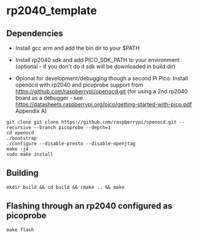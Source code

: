 # rp2040_template

## Dependencies

- Install gcc arm and add the bin dir to your $PATH

- Install rp2040 sdk and add PICO_SDK_PATH to your environment (optional - if you don't do it sdk will be downloaded in build dir)

- Opional for development/debugging though a second Pi Pico: Install openocd with rp2040 and picoprobe support from https://github.com/raspberrypi/openocd.git (for using a 2nd rp2040 board as a debugger - see https://datasheets.raspberrypi.org/pico/getting-started-with-pico.pdf Appendix A) 

```
git clone git clone https://github.com/raspberrypi/openocd.git --recursive --branch picoprobe --depth=1
cd openocd
./bootstrap
./configure --disable-presto --disable-openjtag
make -j4
sudo make install
```

## Building

    mkdir build && cd build && cmake .. && make

## Flashing through an rp2040 configured as picoprobe 

    make flash
